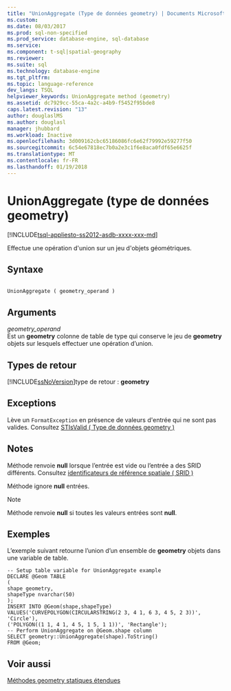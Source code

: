 ```yaml
---
title: "UnionAggregate (Type de données geometry) | Documents Microsoft"
ms.custom: 
ms.date: 08/03/2017
ms.prod: sql-non-specified
ms.prod_service: database-engine, sql-database
ms.service: 
ms.component: t-sql|spatial-geography
ms.reviewer: 
ms.suite: sql
ms.technology: database-engine
ms.tgt_pltfrm: 
ms.topic: language-reference
dev_langs: TSQL
helpviewer_keywords: UnionAggregate method (geometry)
ms.assetid: dc7929cc-55ca-4a2c-a4b9-f5452f95bde8
caps.latest.revision: "13"
author: douglaslMS
ms.author: douglasl
manager: jhubbard
ms.workload: Inactive
ms.openlocfilehash: 3d009162cbc65186086fc6e62f79992e59277f50
ms.sourcegitcommit: 6c54e67818ec7b0a2e3c1f6e8aca0fdf65e6625f
ms.translationtype: MT
ms.contentlocale: fr-FR
ms.lasthandoff: 01/19/2018
---
```

# <a name="unionaggregate-geometry-data-type"></a>UnionAggregate (type de données geometry)
[!INCLUDE[tsql-appliesto-ss2012-asdb-xxxx-xxx-md](../../includes/tsql-appliesto-ss2012-asdb-xxxx-xxx-md.md)]

Effectue une opération d'union sur un jeu d'objets géométriques.
  
## <a name="syntax"></a>Syntaxe  
  
```  
  
UnionAggregate ( geometry_operand )  
```  
  
## <a name="arguments"></a>Arguments  
 *geometry_operand*  
 Est un **geometry** colonne de table de type qui conserve le jeu de **geometry** objets sur lesquels effectuer une opération d’union.  
  
## <a name="return-types"></a>Types de retour  
 [!INCLUDE[ssNoVersion](../../includes/ssnoversion-md.md)]type de retour : **geometry**  
  
## <a name="exceptions"></a>Exceptions  
 Lève un `FormatException` en présence de valeurs d'entrée qui ne sont pas valides. Consultez [STIsValid &#40; Type de données geometry &#41;](../../t-sql/spatial-geometry/stisvalid-geometry-data-type.md)  
  
## <a name="remarks"></a>Notes  
 Méthode renvoie **null** lorsque l’entrée est vide ou l’entrée a des SRID différents. Consultez [identificateurs de référence spatiale &#40; SRID &#41;](../../relational-databases/spatial/spatial-reference-identifiers-srids.md)  
  
 Méthode ignore **null** entrées.  
  
> [!NOTE]  
>  Méthode renvoie **null** si toutes les valeurs entrées sont **null**.  
  
## <a name="examples"></a>Exemples  
 L’exemple suivant retourne l’union d’un ensemble de **geometry** objets dans une variable de table.  
 ```
 -- Setup table variable for UnionAggregate example 
 DECLARE @Geom TABLE 
 ( 
 shape geometry, 
 shapeType nvarchar(50) 
 ); 
 INSERT INTO @Geom(shape,shapeType) 
 VALUES('CURVEPOLYGON(CIRCULARSTRING(2 3, 4 1, 6 3, 4 5, 2 3))', 'Circle'), 
 ('POLYGON((1 1, 4 1, 4 5, 1 5, 1 1))', 'Rectangle'); 
 -- Perform UnionAggregate on @Geom.shape column 
 SELECT geometry::UnionAggregate(shape).ToString() 
 FROM @Geom;
``` 
  
## <a name="see-also"></a>Voir aussi  
 [Méthodes geometry statiques étendues](../../t-sql/spatial-geometry/extended-static-geometry-methods.md)  
  
  

